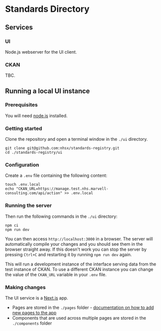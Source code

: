 # Standards Directory

## Services

### UI

Node.js webserver for the UI client.

### CKAN

TBC.

## Running a local UI instance

### Prerequisites

You will need [node.js](https://nodejs.org/en/) installed.

### Getting started

Clone the repository and open a terminal window in the `./ui` directory.

```
git clone git@github.com:nhsx/standards-registry.git
cd ./standards-registry/ui
```

### Configuration

Create a `.env` file containing the following content:

```
touch .env.local
echo "CKAN_URL=https://manage.test.nhs.marvell-consulting.com/api/action" >> .env.local
```

### Running the server

Then run the following commands in the `./ui` directory:

```
npm ci
npm run dev
```

You can then access `http://localhost:3000` in a browser. The server will automatically compile your changes and you should see them in the browser straight away. If this doesn't work you can stop the server by pressing `Ctrl+C` and restarting it by running `npm run dev` again.

This will run a development instance of the interface serving data from the test instance of CKAN. To use a different CKAN instance you can change the value of the `CKAN_URL` variable in your `.env` file.

### Making changes

The UI service is a [Next.js](https://nextjs.org/docs/getting-started) app. 

* Pages are stored in the `./pages` folder - [documentation on how to add new pages to the app](https://nextjs.org/docs/basic-features/built-in-css-support)
* Components that are used across multiple pages are stored in the `./components` folder
